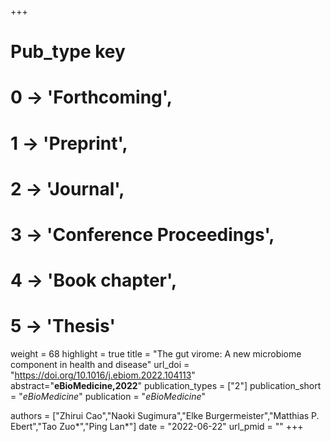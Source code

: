 +++
# Pub_type key
# 0 -> 'Forthcoming',
# 1 -> 'Preprint',
# 2 -> 'Journal',
# 3 -> 'Conference Proceedings',
# 4 -> 'Book chapter',
# 5 -> 'Thesis'

weight = 68
highlight = true
title = "The gut virome: A new microbiome component in health and disease"
url_doi = "https://doi.org/10.1016/j.ebiom.2022.104113"
abstract="**eBioMedicine,2022**"
publication_types = ["2"]
publication_short = "*eBioMedicine*"
publication = "*eBioMedicine*"

authors = ["Zhirui Cao","Naoki Sugimura","Elke Burgermeister","Matthias P. Ebert","Tao Zuo*","Ping Lan*"]
date = "2022-06-22"
url_pmid = ""
+++
